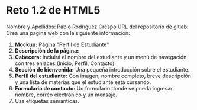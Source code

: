 # Reto 1.2 de HTML5 
Nombre y Apellidos: Pablo Rodríguez Crespo
URL del repositorio de gitlab:
Crea una pagina web con la siguiente información:
1. **Mockup:** Página "Perfil de Estudiante"
2. **Descripción de la página:**
3. **Cabecera:** Incluirá el nombre del estudiante y un menú de navegación con tres enlaces (Inicio, Perfil, Contacto).
4. **Sección de bienvenida:** Una pequeña introducción sobre el estudiante.
5. **Perfil del estudiante:** Con imagen, nombre completo, breve descripción y una lista de materias que el estudiante está cursando.
6. **Formulario de contacto:** Un formulario donde se pueda ingresar nombre, correo electrónico y un mensaje.
7. Usa etiquetas semánticas.
